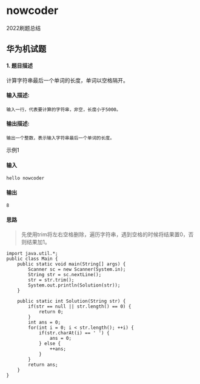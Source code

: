 # nowcoder
2022刷题总结

## 华为机试题

#### 1. 题目描述

   计算字符串最后一个单词的长度，单词以空格隔开。

   ####   输入描述:

   ```
   输入一行，代表要计算的字符串，非空，长度小于5000。
   ```

   #### 输出描述:

   ```
   输出一个整数，表示输入字符串最后一个单词的长度。
   ```

   示例1

   #### 输入

   ```
   hello nowcoder
   ```

   #### 输出

   ```
   8
   ```

#### 思路

> 先使用trim将左右空格删除，遍历字符串，遇到空格的时候将结果置0，否则结果加1。

```
import java.util.*;
public class Main {
    public static void main(String[] args) {
        Scanner sc = new Scanner(System.in);
        String str = sc.nextLine();
        str = str.trim();
        System.out.println(Solution(str));
    }
    
    public static int Solution(String str) {
        if(str == null || str.length() == 0) {
            return 0;
        }
        int ans = 0;
        for(int i = 0; i < str.length(); ++i) {
            if(str.charAt(i) == ' ') {
                ans = 0;
            } else {
                ++ans;
            }
        }
        return ans;
    }
}
```

